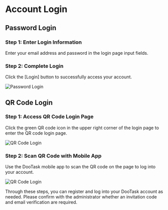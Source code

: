 # Account Login

## Password Login

### Step 1: Enter Login Information

Enter your email address and password in the login page input fields.

### Step 2: Complete Login

Click the [Login] button to successfully access your account.

![Password Login](/images/en/en_login_pic_0.png)

## QR Code Login

### Step 1: Access QR Code Login Page
Click the green QR code icon in the upper right corner of the login page to enter the QR code login page.

![QR Code Login](/images/login_pic_1.png)

### Step 2: Scan QR Code with Mobile App

Use the DooTask mobile app to scan the QR code on the page to log into your account.

![QR Code Login](/images/en/en_login_pic_3.png)

Through these steps, you can register and log into your DooTask account as needed. Please confirm with the administrator whether an invitation code and email verification are required.